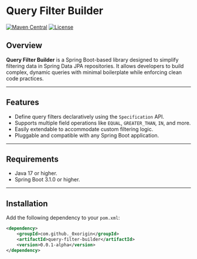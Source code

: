 # Query Filter Builder

[![Maven Central](https://img.shields.io/maven-central/v/com.github.0xorigin/query-filter-builder)](https://central.sonatype.com/artifact/com.github.0xorigin/query-filter-builder)
[![License](https://img.shields.io/github/license/0xOrigin/query-filter-builder)](LICENSE)

## Overview
**Query Filter Builder** is a Spring Boot-based library designed to simplify filtering data in Spring Data JPA repositories. It allows developers to build complex, dynamic queries with minimal boilerplate while enforcing clean code practices.

---

## Features
- Define query filters declaratively using the `Specification` API.
- Supports multiple field operations like `EQUAL`, `GREATER_THAN`, `IN`, and more.
- Easily extendable to accommodate custom filtering logic.
- Pluggable and compatible with any Spring Boot application.

---

## Requirements
- Java 17 or higher.
- Spring Boot 3.1.0 or higher.

---

## Installation

Add the following dependency to your `pom.xml`:

```xml
<dependency>
    <groupId>com.github._0xorigin</groupId>
    <artifactId>query-filter-builder</artifactId>
    <version>0.0.1-alpha</version>
</dependency>
